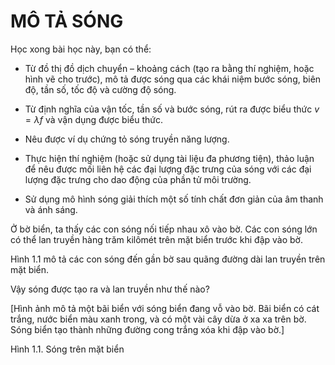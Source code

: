# MÔ TẢ SÓNG

Học xong bài học này, bạn có thể:

- Từ đồ thị đồ dịch chuyển – khoảng cách (tạo ra bằng thí nghiệm, hoặc hình vẽ cho trước), mô tả được sóng qua các khái niệm bước sóng, biên độ, tần số, tốc độ và cường độ sóng.

- Từ định nghĩa của vận tốc, tần số và bước sóng, rút ra được biểu thức $v = λf$ và vận dụng được biểu thức.

- Nêu được ví dụ chứng tỏ sóng truyền năng lượng.

- Thực hiện thí nghiệm (hoặc sử dụng tài liệu đa phương tiện), thảo luận để nêu được mối liên hệ các đại lượng đặc trưng của sóng với các đại lượng đặc trưng cho dao động của phần tử môi trường.

- Sử dụng mô hình sóng giải thích một số tính chất đơn giản của âm thanh và ánh sáng.

Ở bờ biển, ta thấy các con sóng nối tiếp nhau xô vào bờ. Các con sóng lớn có thể lan truyền hàng trăm kilômét trên mặt biển trước khi đập vào bờ.

Hình 1.1 mô tả các con sóng đến gần bờ sau quãng đường dài lan truyền trên mặt biển.

Vậy sóng được tạo ra và lan truyền như thế nào?

[Hình ảnh mô tả một bãi biển với sóng biển đang vỗ vào bờ. Bãi biển có cát trắng, nước biển màu xanh trong, và có một vài cây dừa ở xa xa trên bờ. Sóng biển tạo thành những đường cong trắng xóa khi đập vào bờ.]

Hình 1.1. Sóng trên mặt biển